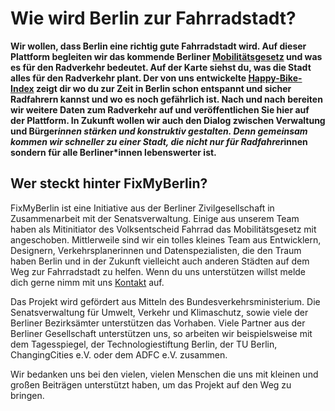 # Wie wird Berlin zur Fahrradstadt?
**Wir wollen, dass Berlin eine richtig gute Fahrradstadt wird. Auf dieser Plattform begleiten wir das kommende Berliner [Mobilitätsgesetz](https://www.berlin.de/senuvk/verkehr/mobilitaetsgesetz/"Mobilitätsgesetz") und was es für den Radverkehr bedeutet. Auf der Karte siehst du, was die Stadt alles für den Radverkehr plant. Der von uns entwickelte [Happy-Bike-Index](/AboutHBI/"Happy-Bike-Index") zeigt dir wo du zur Zeit in Berlin schon entspannt und sicher Radfahrern kannst und wo es noch gefährlich ist. Nach und nach bereiten wir weitere Daten zum Radverkehr auf und veröffentlichen Sie hier auf der Plattform. In Zukunft wollen wir auch den Dialog zwischen Verwaltung und Bürger*innen stärken und konstruktiv gestalten. Denn gemeinsam kommen wir schneller zu einer Stadt, die nicht nur für Radfahrer*innen sondern für alle Berliner*innen lebenswerter ist.**

## Wer steckt hinter FixMyBerlin?
FixMyBerlin ist eine Initiative aus der Berliner Zivilgesellschaft in Zusammenarbeit mit der Senatsverwaltung. Einige aus unserem Team haben als Mitinitiator des Volksentscheid Fahrrad das Mobilitätsgesetz mit angeschoben. Mittlerweile sind wir ein tolles kleines Team aus Entwicklern, Designern, Verkehrsplanerinnen und Datenspezialisten, die den Traum haben Berlin und in der Zukunft vielleicht auch anderen Städten auf dem Weg zur Fahrradstadt zu helfen. Wenn du uns unterstützen willst melde dich gerne nimm mit uns [Kontakt](/kontakt/"Kontakt") auf.

Das Projekt wird gefördert aus Mitteln des Bundesverkehrsministerium. Die Senatsverwaltung für Umwelt, Verkehr und Klimaschutz, sowie viele der Berliner Bezirksämter unterstützen das Vorhaben. Viele Partner aus der Berliner Gesellschaft unterstützen uns, so arbeiten wir beispielsweise mit dem Tagesspiegel, der Technologiestiftung Berlin, der TU Berlin, ChangingCities e.V. oder dem ADFC e.V. zusammen.

Wir bedanken uns bei den vielen, vielen Menschen die uns mit kleinen und großen Beiträgen unterstützt haben, um das Projekt auf den Weg zu bringen.
